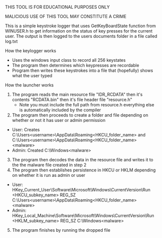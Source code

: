 THIS TOOL IS FOR EDUCATIONAL PURPOSES ONLY

MALICIOUS USE OF THIS TOOL MAY CONSTITUTE A CRIME

This is a simple keystroke logger that uses GetKeyBoardState function from WINUSER.h to get information on the status of key presses for the current user. The output is then logged to the users documents folder in a file called log.txt

How the keylogger works
- Uses the windows input class to record all 256 keystates
- The program then determines which keypresses are recordable
- Program then writes these keystrokes into a file that (hopefully) shows what the user typed

How the launcher works
1. The program reads the main resource file "IDR_RCDATA" then it's contents "RCDATA.bin" then it's file header file "resource.h"
   - Note you must include the full path from resource.h everything else is automatically included by the compiler
2. The program then proceeds to create a folder and file depending on whether or not it has user or admin permission
  - User: Creates C:\Users\<username>\AppData\Roaming\<HKCU_folder_name> and C:\Users\<username>\AppData\Roaming\<HKCU_folder_name>\<malware>
  - Admin: Created C:\Windows\<malware>
3. The program then decodes the data in the resource file and writes it to the the malware file created in step 2
4. The program then establishes persistence in HKCU or HKLM depending on whether it is run as admin or user
  - User: HKey_Current_User\Software\Microsoft\Windows\CurrentVersion\Run
          <HKCU_subkey_name>    REG_SZ    C:\Users\<username>\AppData\Roaming\<HKCU_folder_name>\<malware>
  - Admin: HKey_Local_Machine\Software\Microsoft\Windows\CurrentVersion\Run
          <HKLM_subkey_name>    REG_SZ    C:\Windows\<malware>
5. The program finishes by running the dropped file

